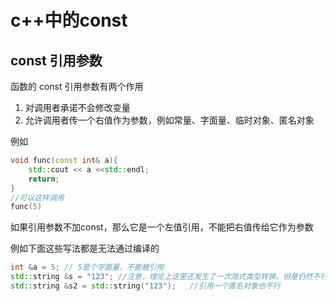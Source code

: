 # c++中的const


## const 引用参数

函数的 const 引用参数有两个作用

1. 对调用者承诺不会修改变量
2. 允许调用者传一个右值作为参数，例如常量、字面量、临时对象、匿名对象

例如

```cpp
void func(const int& a){
    std::cout << a <<std::endl;
    return;
}
//可以这样调用
func(5)
```

如果引用参数不加const，那么它是一个左值引用，不能把右值传给它作为参数

例如下面这些写法都是无法通过编译的

```cpp
int &a = 5; // 5是个字面量，不能被引用
std::string &s = "123"; //注意，理论上这里还发生了一次隐式类型转换，但是仍然不行
std::string &s2 = std::string("123");   //引用一个匿名对象也不行
```

